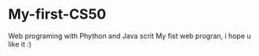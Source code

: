 # My-first-CS50
Web programing with Phython and Java scrit 
My fist web progran, i hope u like it :)
